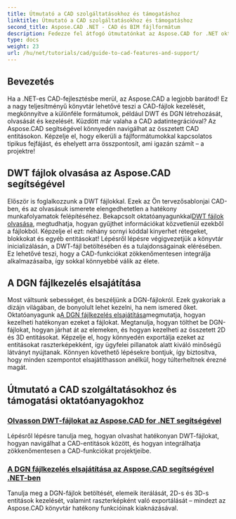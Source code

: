 ```yaml
---
title: Útmutató a CAD szolgáltatásokhoz és támogatáshoz
linktitle: Útmutató a CAD szolgáltatásokhoz és támogatáshoz
second_title: Aspose.CAD .NET - CAD és BIM fájlformátum
description: Fedezze fel átfogó útmutatónkat az Aspose.CAD for .NET oktatóanyagairól, amely tökéletes azoknak a fejlesztőknek, akik szoftverüket CAD-funkciókkal kívánják bővíteni.
type: docs
weight: 23
url: /hu/net/tutorials/cad/guide-to-cad-features-and-support/
---
```

## Bevezetés

Ha a .NET-es CAD-fejlesztésbe merül, az Aspose.CAD a legjobb barátod! Ez a nagy teljesítményű könyvtár lehetővé teszi a CAD-fájlok kezelését, megkönnyítve a különféle formátumok, például DWT és DGN létrehozását, olvasását és kezelését. Küzdött már valaha a CAD adatintegrációval? Az Aspose.CAD segítségével könnyedén navigálhat az összetett CAD entitásokon. Képzelje el, hogy elkerüli a fájlformátumokkal kapcsolatos tipikus fejfájást, és ehelyett arra összpontosít, ami igazán számít – a projektre!

## DWT fájlok olvasása az Aspose.CAD segítségével

Először is foglalkozzunk a DWT fájlokkal. Ezek az Ön tervezősablonjai CAD-ben, és az olvasásuk ismerete elengedhetetlen a hatékony munkafolyamatok felépítéséhez. Bekapcsolt oktatóanyagunkkal[DWT fájlok olvasása](./read-dwt-files/), megtudhatja, hogyan gyűjthet információkat közvetlenül ezekből a fájlokból. Képzelje el ezt: néhány sornyi kóddal kinyerhet rétegeket, blokkokat és egyéb entitásokat! Lépésről lépésre végigvezetjük a könyvtár inicializálásán, a DWT-fájl betöltésében és a tulajdonságainak elérésében. Ez lehetővé teszi, hogy a CAD-funkciókat zökkenőmentesen integrálja alkalmazásaiba, így sokkal könnyebbé válik az élete.

## A DGN fájlkezelés elsajátítása

 Most váltsunk sebességet, és beszéljünk a DGN-fájlokról. Ezek gyakoriak a dizájn világában, de bonyolult lehet kezelni, ha nem ismered őket. Oktatóanyagunk a[A DGN fájlkezelés elsajátítása](./mastering-dgn-file-manipulation/)megmutatja, hogyan kezelheti hatékonyan ezeket a fájlokat. Megtanulja, hogyan tölthet be DGN-fájlokat, hogyan járhat át az elemeken, és hogyan kezelheti az összetett 2D és 3D entitásokat. Képzelje el, hogy könnyedén exportálja ezeket az entitásokat raszterképekként, így ügyfelei pillanatok alatt kiváló minőségű látványt nyújtanak. Könnyen követhető lépésekre bontjuk, így biztosítva, hogy minden szempontot elsajátíthasson anélkül, hogy túlterheltnek érezné magát.

## Útmutató a CAD szolgáltatásokhoz és támogatási oktatóanyagokhoz
### [Olvasson DWT-fájlokat az Aspose.CAD for .NET segítségével](./read-dwt-files/)
Lépésről lépésre tanulja meg, hogyan olvashat hatékonyan DWT-fájlokat, hogyan navigálhat a CAD-entitások között, és hogyan integrálhatja zökkenőmentesen a CAD-funkciókat projektjeibe.
### [A DGN fájlkezelés elsajátítása az Aspose.CAD segítségével .NET-ben](./mastering-dgn-file-manipulation/)
Tanulja meg a DGN-fájlok betöltését, elemeik iterálását, 2D-s és 3D-s entitások kezelését, valamint raszterképként való exportálását – mindezt az Aspose.CAD könyvtár hatékony funkcióinak kiaknázásával.
